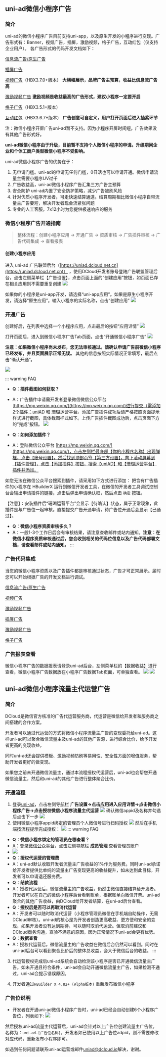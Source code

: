 ## uni-ad微信小程序广告
### 简介

uni-ad的微信小程序广告目前支持uni-app，以及原生开发的小程序进行变现。广告形式有：Banner，视频广告，插屏，激励视频，格子广告，互动红包（仅支持企业用户）。
各广告形式的代码开发文档如下：

[信息流广告/原生广告](https://uniapp.dcloud.net.cn/uni-ad/ad-component.html)

[插屏广告](https://uniapp.dcloud.io/uni-ad/ad-interstitial.html)

[视频广告](https://uniapp.dcloud.net.cn/uni-ad/ad-video.html)（HBX3.7.0+版本） **大横幅展示，品牌广告主预算，收益比信息流广告高**

[激励视频广告](https://uniapp.dcloud.io/uni-ad/ad-rewarded-video.html) **激励视频是收益最高的广告形式，建议小程序一定要开启**

[格子广告](https://uniapp.dcloud.io/uni-ad/ad-grid.html)（HBX3.5.1+版本）

[互动红包](https://uniapp.dcloud.net.cn/uni-ad/ad-interactive.html)（HBX3.6.7+版本） **广告创意可自定义，用户打开页面后进入抽奖环节**

注：微信小程序开屏广告uni-ad暂不支持。因为小程序开屏时间短，广告效果没有其他广告形式好。

**uni-ad微信小程序由于升级，目前暂不支持个人微信小程序的申请。升级期间企业和个体工商户类型微信小程序不受影响。**

uni-ad微信小程序广告的优势在于：
1. 无申请门槛。uni-ad的申请无任何门槛，0日活也可以申请开通。微信申请流量主需要小程序UV过千
2. 广告收益高，uni-ad微信小程序广告汇集三方广告主预算
3. 安全防护 uni-ad内置了安全防护策略，减少广告被刷风险
4. 针对优质小程序开发者，可走快速结算通道。结算周期相比微信小程序自带流量主广告要短，解决开发者现金流紧张问题
5. 专业的人工客服，7x12小时为您提供极速响应的服务



### 微信小程序广告开通指南

>整体流程：创建小程序应用 -> 开通广告 -> 资质审核 -> 广告插件审核 -> 广告代码集成 -> 查看报表

#### 创建小程序应用
进入 uni-ad 广告联盟后台（[https://uniad.dcloud.net.cn](https://uniad.dcloud.net.cn)） ，使用DCloud开发者账号登陆广告联盟管理后台，点击左侧菜单栏【广告设置】，点击页面上面的“创建应用”按钮，如页面已存在相关应用则不需要重复创建
![](https://web-ext-storage.dcloud.net.cn/doc/ad/wx_dcloud/app_list.png)

如果你的小程序是uni-app开发，请选择“uni-app应用”。如果是原生小程序开发，请选择“原生应用”。输入小程序的实际名称，点击“创建应用”
![](https://web-ext-storage.dcloud.net.cn/doc/ad/wx_dcloud/create_app.png)

### 开通广告
创建好后，在列表中选择一个小程序应用，点击最后的按钮“应用详情”
![](https://web-ext-storage.dcloud.net.cn/doc/ad/wx_dcloud/open_ad.png)


打开页面后，进入到微信小程序广告Tab页面，点击“开通微信小程序广告”
![](https://web-ext-storage.dcloud.net.cn/doc/ad/wx_dcloud/open_wx_ad.png)

**注意：如果微信小程序尚未发布，您无法审核通过。请确认申请广告前微信小程序已经发布，并且页面展示正常无误。**
其他的信息按照实际情况正常填写，最后点击“确认开通”。

![](https://web-ext-storage.dcloud.net.cn/doc/ad/wx_dcloud/open_wx_ad1.png)

::: warning FAQ

- **Q：插件截图如何获取？**
- A：广告插件申请需开发者登录微信微信公众平台 [https://mp.weixin.qq.com/](https://mp.weixin.qq.com/)进行提交（需添加2个插件：uniAD 和 珊瑚运营平台。添加广告插件成功后请严格按照页面提示样式进行截图，具体截图样式如下。上传广告插件截图成功后，点击页面下方的“完成”按钮。
![](https://web-ext-storage.dcloud.net.cn/doc/ad/wx_dcloud/wx-plugin.png)

- **Q：如何添加插件？**
- A：登陆微信公众平台 [https://mp.weixin.qq.com/](https://mp.weixin.qq.com/)，点击左侧栏最底部【你的小程序名称】出现弹框，点击【账号设置】，然后找到顶部页签【第三方设置】，向下滚动屏幕到【插件管理】，点击【添加插件】按钮，搜索【uniAD】和【珊瑚运营平台】插件并添加。

如您无法在微信公众平台搜索到插件，请采用如下方式进行添加：
把含有广告插件的小程序在 HBuilderX 运行到微信开发者工具，在微信的开发者工具调试控制台会输出申请插件的链接，点击后弹出申请确认框，然后点击 `确定` 按钮。

【注意】：安装插件后“珊瑚运营平台”会显示【待确认】状态，属于正常现象，此插件是与广告位一起审核，直接提交广告开通申请，待广告位开通后会显示【已通过】。

- **Q：微信小程序资质审核多久？**
- A：一般1-3个工作日后会有审核结果，请注意查收邮件或站内通知。**注意：在微信小程序资质审核通过后，您会收到相关的代码位信息以及广告代码部署文档，请查看邮件或站内通知。**
:::



### 广告代码集成
当您的微信小程序资质以及广告插件都是审核通过状态，广告才可正常展示。届时您可以开始根据广告的开发文档进行调试。

[信息流广告/原生广告](https://uniapp.dcloud.net.cn/uni-ad/ad-component.html)

[视频广告](https://uniapp.dcloud.net.cn/uni-ad/ad-video.html)

[激励视频广告](https://uniapp.dcloud.io/uni-ad/ad-rewarded-video.html)

[插屏广告](https://uniapp.dcloud.io/uni-ad/ad-interstitial.html)

[激励视频广告](https://uniapp.dcloud.io/uni-ad/ad-rewarded-video.html)

[格子广告](https://uniapp.dcloud.io/uni-ad/ad-grid.html)

### 广告报表查看
微信小程序广告的数据报表请登录uni-ad后台，左侧菜单栏的【数据收益】进行查看，微信小程序广告数据放在小程序广告数据Tab页面，可单独查看。
![](https://web-ext-storage.dcloud.net.cn/doc/ad/wx_dcloud/adp_income.png)
![](https://web-ext-storage.dcloud.net.cn/doc/ad/wx_dcloud/day_income.png)

## uni-ad微信小程序流量主代运营广告

### 简介

DCloud是微信官方核准的广告代运营服务商，代运营是微信给开发者和服务商之间搭建的合作方案。

开发者可以通过代运营的方式将微信小程序流量主广告的变现委托给uni-ad。这样uni-ad可以聚合微信流量主及uni-ad的其他广告源，进行综合比价，给予开发者更高的变现收益。

同时uni-ad还会提供模板、激励视频防刷等易用性、安全性方面的增值服务，帮助开发者更好的做变现。

如果您之前未开通微信流量主，通过本流程授权代运营后，uni-ad也会帮您开通微信流量主，然后和uni-ad的其他广告进行整体聚合比价。


### 开通流程
1. 登录[uni-ad](https://uniad.dcloud.net.cn/)，点击左侧导航栏 **广告设置->点击应用进入应用详情->点击微信小程序广告->点击授权微信小程序流量主代运营**
   ![](https://web-ext-storage.dcloud.net.cn/doc/ad/wx_agency/apply.png)
   确认微信appid及名称并勾选后点击下一步
   ![](https://web-ext-storage.dcloud.net.cn/doc/ad/wx_agency/step.png)
2. 使用微信小程序appid绑定的管理员个人微信号进行扫码授权
   ![](https://web-ext-storage.dcloud.net.cn/doc/ad/wx_agency/qrcode_agree.png)
   然后在手机端按流程提示完成授权：
   ![](https://web-ext-storage.dcloud.net.cn/doc/ad/wx_agency/mobile.png)
::: warning FAQ
- **Q：微信小程序绑定的管理员在哪查看？**
- A：登录[微信公众平台](https://mp.weixin.qq.com/)，点击左侧导航栏 **成员管理** 查看管理员账户
- ![](https://web-ext-storage.dcloud.net.cn/doc/ad/wx_agency/mp_admin.png)
- **Q：授权代运营的管理费**
- A：uni-ad默认收取开发者流量主广告收益的1%作为服务费。同时uni-ad承诺给开发者提供比单纯的流量主广告变现更高的收益提升，如未达到此目标，开发者可以申请退还服务费。
- **Q：结款流程**
- A：授权代运营后，微信流量主的广告收益，仍然由微信直接结算给开发者。开发者可以在自己的微信小程序后台看到账单，根据账单向微信开票。uni-ad聚合的其他广告收益，由DCloud给开发者结算，在uni-ad后台查看。
- **Q：授权后是否可以再取消代运营**
- A：开发者可以随时取消代运营（小程序管理员微信在手机端自助操作，无需DCloud审核）。uni-ad的核心是为开发者创造更高收益、更方便和安全的变现，如果开发者没有达到期待，可以随时取消代运营。但取消前建议和DCloud商务沟通，查验不满意的原因，因为正常情况下uni-ad会更有优势。
- **Q：数据查看**
- A：授权代运营后，微信流量主的广告收益在微信后台仍然可以看到。同时在uni-ad后台可以看到聚合比价后的整体总收益，会大于微信后台的收益。
:::

3. 代运营授权完成后uni-ad系统会自动检测该小程序是否已开通微信流量主广告。如未开通且符合条件，uni-ad会自动开通微信流量主广告，如果检测不通过，uni-ad会提示错误原因。

4. 开发者通过`HBuilder X 4.82+ (Alpha版本)` 重新发布微信小程序

### 广告位说明
- 开发者在开通uni-ad微信小程序广告时，uni-ad已经会自动创建6个小程序广告位，列表如下:
  ![](https://web-ext-storage.dcloud.net.cn/doc/ad/wx_agency/applet_adp_list.png)

然后授权uni-ad流量主代运营后，uni-ad会针对以上广告位创建流量主广告位，名称为：`uni-ad-[广告位名称]`，开发者如已使用以上广告位adpid，则不需要修改对应代码，重新发布小程序即可。

如遇到任何问题请联系uni-ad运营或邮件<a href="mailto:uniad@dcloud.io">uniad@dcloud.io</a>解决，谢谢。

